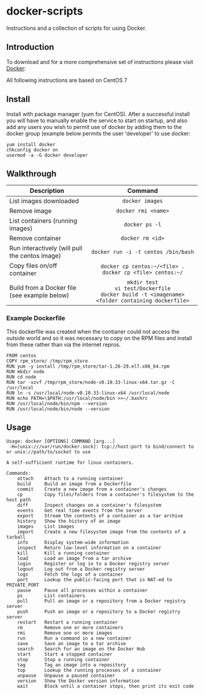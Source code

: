 docker-scripts
==============

Instructions and a collection of scripts for using Docker.

## Introduction
To download and for a more comprehensive set of instructions please visit [Docker][1]: 

All following instructions are based on CentOS 7

## Install

Install with package manager (yum for CentOS). After a successful install you will have to manually enable the service to start on startup, and also add any users you wish to permit use of docker by adding them to the docker group (example below permits the user 'developer' to use docker:
  
    yum install docker
    chkconfig docker on
    usermod -a -G docker developer

## Walkthrough

Description | Command
--- | :---: 
List images downloaded | `docker images`
Remove image | `docker rmi <name>`
List containers (running images) | `docker ps -l`
Remove container | `docker rm <id>`
Run interactively (will pull the centos image) | `docker run -i -t centos /bin/bash`
Copy files on/off container | `docker cp centos:~/<file> .` <br> `docker cp <file> centos:~/`
Build from a Docker file (see example below) | `mkdir test` <br> `vi test/Dockerfile` <br> `docker build -t <imagename> <folder containing dockerfile>`

### Example Dockerfile

This dockerfile was created when the contianer could not access the outside world and so it was necessary to copy on the RPM files and install from these rather than via the internet repros.

```
FROM centos
COPY rpm_store/ /tmp/rpm_store
RUN yum -y install /tmp/rpm_store/tar-1.26-29.el7.x86_64.rpm
RUN mkdir node
RUN cd node
RUN tar -xzvf /tmp/rpm_store/node-v0.10.33-linux-x64.tar.gz -C /usr/local
RUN ln -s /usr/local/node-v0.10.33-linux-x64 /usr/local/node
RUN echo PATH=\$PATH:/usr/local/node/bin >>~/.bashrc
RUN /usr/local/node/bin/npm --version
RUN /usr/local/node/bin/node --version
```

## Usage
```
Usage: docker [OPTIONS] COMMAND [arg...]
 -H=[unix:///var/run/docker.sock]: tcp://host:port to bind/connect to or unix://path/to/socket to use

A self-sufficient runtime for linux containers.

Commands:
    attach    Attach to a running container
    build     Build an image from a Dockerfile
    commit    Create a new image from a container's changes
    cp        Copy files/folders from a container's filesystem to the host path
    diff      Inspect changes on a container's filesystem
    events    Get real time events from the server
    export    Stream the contents of a container as a tar archive
    history   Show the history of an image
    images    List images
    import    Create a new filesystem image from the contents of a tarball
    info      Display system-wide information
    inspect   Return low-level information on a container
    kill      Kill a running container
    load      Load an image from a tar archive
    login     Register or log in to a Docker registry server
    logout    Log out from a Docker registry server
    logs      Fetch the logs of a container
    port      Lookup the public-facing port that is NAT-ed to PRIVATE_PORT
    pause     Pause all processes within a container
    ps        List containers
    pull      Pull an image or a repository from a Docker registry server
    push      Push an image or a repository to a Docker registry server
    restart   Restart a running container
    rm        Remove one or more containers
    rmi       Remove one or more images
    run       Run a command in a new container
    save      Save an image to a tar archive
    search    Search for an image on the Docker Hub
    start     Start a stopped container
    stop      Stop a running container
    tag       Tag an image into a repository
    top       Lookup the running processes of a container
    unpause   Unpause a paused container
    version   Show the Docker version information
    wait      Block until a container stops, then print its exit code

```


[1]: https://docs.docker.com/

